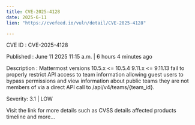 ```yaml
---
title: CVE-2025-4128
date: 2025-6-11
lien: "https://cvefeed.io/vuln/detail/CVE-2025-4128"

---
```


CVE ID : CVE-2025-4128

Published :  June 11
2025
11:15 a.m. | 6 hours
4 minutes ago

Description : Mattermost versions 10.5.x <= 10.5.4
9.11.x <= 9.11.13 fail to properly restrict API access to team information
allowing guest users to bypass permissions and view information about public teams they are not members of via a direct API call to /api/v4/teams/{team_id}.

Severity: 3.1 | LOW

Visit the link for more details
such as CVSS details
affected products
timeline
and more...
